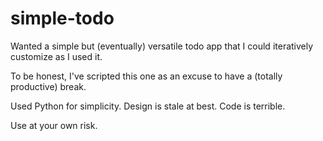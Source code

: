 # simple-todo
Wanted a simple but (eventually) versatile todo app that I could iteratively customize as I used it. 

To be honest, I've scripted this one as an excuse to have a (totally productive) break.

Used Python for simplicity.
Design is stale at best. 
Code is terrible.

Use at your own risk.
